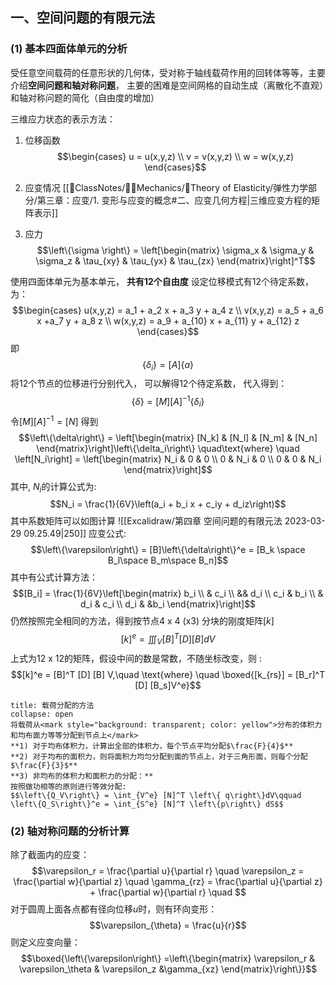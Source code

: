 ##  一、空间问题的有限元法
### (1) 基本四面体单元的分析
受任意空间载荷的任意形状的几何体，受对称于轴线载荷作用的回转体等等，主要介绍**空间问题和轴对称问题**， 主要的困难是空间网格的自动生成（离散化不直观）和轴对称问题的简化（自由度的增加）

三维应力状态的表示方法：
1. 位移函数
$$\begin{cases}
u = u(x,y,z) \\
v = v(x,y,z) \\
w = w(x,y,z)
\end{cases}$$
2. 应变情况
[[📘ClassNotes/👨‍🔧Mechanics/🔨Theory of Elasticity/弹性力学部分/第三章：应变/1. 变形与应变的概念#二、应变几何方程|三维应变方程的矩阵表示]]

3. 应力
$$\left\{\sigma \right\} = \left[\begin{matrix}
\sigma_x & \sigma_y & \sigma_z & \tau_{xy} &  \tau_{yx} & \tau_{zx}
\end{matrix}\right]^T$$

使用四面体单元为基本单元， **共有12个自由度**
设定位移模式有12个待定系数，为：
$$\begin{cases}
u(x,y,z) = a_1 + a_2 x + a_3 y  + a_4 z \\
v(x,y,z) = a_5 + a_6 x +a_7 y + a_8 z \\
w(x,y,z) = a_9 + a_{10} x + a_{11} y + a_{12} z
\end{cases}$$
即
$$\left\{\delta_i \right\}= [A] \left\{ a\right\}$$
将12个节点的位移进行分别代入， 可以解得12个待定系数， 代入得到：
$$\left\{ \delta \right\} = [M][A]^{-1}\left\{\delta_i\right\}$$
令$[M] [A]^{-1} = [N]$
得到
$$\left\{\delta\right\} = \left[\begin{matrix}
[N_k]  & [N_l] & [N_m] & [N_n]
\end{matrix}\right]\left\{\delta_i\right\} \quad\text{where} \quad  \left[N_i\right] = \left[\begin{matrix}
N_i & 0 & 0 \\
0 & N_i & 0 \\
0 & 0 & N_i
\end{matrix}\right]$$
其中, $N_i$的计算公式为: 
$$N_i =  \frac{1}{6V}\left(a_i + b_i x + c_iy + d_iz\right)$$
其中系数矩阵可以如图计算
![[Excalidraw/第四章 空间问题的有限元法 2023-03-29 09.25.49|250]]
应变公式: 
$$\left\{\varepsilon\right\} = [B]\left\{\delta\right\}^e = [B_k \space B_l\space B_m\space B_n]$$
其中有公式计算方法：
$$[B_i] = \frac{1}{6V}\left[\begin{matrix}
b_i \\
& c_i \\
&& d_i \\
c_i & b_i \\
& d_i & c_i \\
d_i & &b_i
\end{matrix}\right]$$
仍然按照完全相同的方法，得到按节点4 x 4 (x3) 分块的刚度矩阵$[k]$
$$[k]^e = \iiint_V[B]^T [D] [B] dV$$
上式为12 x 12的矩阵，假设中间的数是常数，不随坐标改变，则 : 
$$[k]^e = [B]^T [D] [B] V,\quad  \text{where} \quad \boxed{[k_{rs}] = [B_r]^T [D] [B_s]V^e}$$

`````ad-tip
title: 载荷分配的方法 
collapse: open
将载荷从<mark style="background: transparent; color: yellow">分布的体积力和均布面力等等分配到节点上</mark>
**1) 对于均布体积力，计算出全部的体积力，每个节点平均分配$\frac{F}{4}$**
**2) 对于均布的面积力，则将面积力均匀分配到面的节点上，对于三角形面，则每个分配$\frac{F}{3}$**
**3) 非均布的体积力和面积力的分配：**
按照做功相等的原则进行等效分配:
$$\left\{Q_V\right\} = \int_{V^e} [N]^T \left\{ q\right\}dV\qquad \left\{Q_S\right\}^e = \int_{S^e} [N]^T \left\{p\right\} dS$$

`````

### (2) 轴对称问题的分析计算

除了截面内的应变：
$$\varepsilon_r = \frac{\partial u}{\partial r} \quad \varepsilon_z = \frac{\partial w}{\partial z} \quad \gamma_{rz} = \frac{\partial u}{\partial z} + \frac{\partial w}{\partial r} \quad $$
对于圆周上面各点都有径向位移$u$时，则有环向变形：
$$\varepsilon_{\theta} = \frac{u}{r}$$
则定义应变向量： 
$$\boxed{\left\{\varepsilon\right\} =\left\{\begin{matrix}
\varepsilon_r & \varepsilon_\theta & \varepsilon_z &\gamma_{xz}
\end{matrix}\right\}}$$
